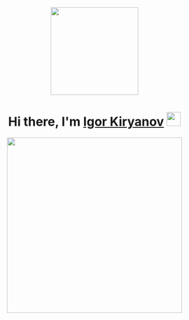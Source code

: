 <!-- Ниже картинка Gif -->
<div id="header" align="center">
  <img src="https://media.giphy.com/media/dZX3AduGrY3uJ7qCsx/giphy.gif" width="200" />
</div>
<!-- Это приветствие с GIF -->
<h1 align="center">Hi there, I'm <a href="https://daniilshat.ru/" target="_blank">Igor Kiryanov</a> 
<img src="https://github.com/blackcater/blackcater/raw/main/images/Hi.gif" height="32"/></h1>
<!-- Это раздел About me -->
<div id="me" align="center">
  <img src="https://xozayka.ru/wp-content/uploads/2023/02/software-developer-g4d9d6950c_1920.jpg" width="400" />
</div>
<!-- Это ссылки на иконки социальных сетей -->
<!-- <div id="badges" align="center">
  <img src="https://img.shields.io/badge/LinkedIn-blue?style=for-the-badge&logo=linkedin&logoColor=white" alt="LinkedIn Badge"/>
  <img src="https://img.shields.io/badge/YouTube-red?style=for-the-badge&logo=youtube&logoColor=white" alt="Youtube Badge"/>
  <img src="https://img.shields.io/badge/Twitter-blue?style=for-the-badge&logo=twitter&logoColor=white" alt="Twitter Badge"/>
</div>
 -->

<!--
**Jaki1965/Jaki1965** is a ✨ _special_ ✨ repository because its `README.md` (this file) appears on your GitHub profile.

Here are some ideas to get you started:

- 🔭 I’m currently working on ...
- 🌱 I’m currently learning ...
- 👯 I’m looking to collaborate on ...
- 🤔 I’m looking for help with ...
- 💬 Ask me about ...
- 📫 How to reach me: ...
- 😄 Pronouns: ...
- ⚡ Fun fact: ...
-->
